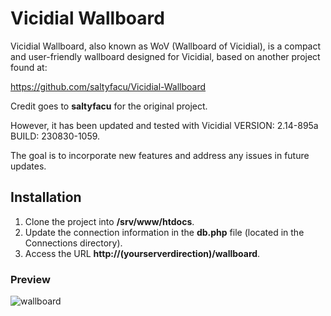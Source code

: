 # Vicidial Wallboard

Vicidial Wallboard, also known as WoV (Wallboard of Vicidial), is a compact and user-friendly wallboard designed for Vicidial, based on another project found at:

https://github.com/saltyfacu/Vicidial-Wallboard

Credit goes to **saltyfacu** for the original project.

However, it has been updated and tested with Vicidial VERSION: 2.14-895a BUILD: 230830-1059.

The goal is to incorporate new features and address any issues in future updates.

## Installation
1. Clone the project into **/srv/www/htdocs**.
2. Update the connection information in the **db.php** file (located in the Connections directory).
3. Access the URL **http://(yourserverdirection)/wallboard**.

### Preview

![wallboard](https://github.com/ccamarillo1/Wallboard-of-Vicidial/assets/122557583/e196417a-f70b-4177-8e86-311db7ea81a1)

